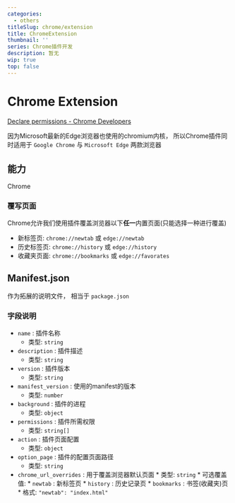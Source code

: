 ```yaml
---
categories:
  - others
titleSlug: chrome/extension
title: ChromeExtension
thumbnail: ''
series: Chrome插件开发
description: 暂无
wip: true
top: false
---
```

# Chrome Extension
[Declare permissions - Chrome Developers](https://developer.chrome.com/docs/extensions/mv3/declare_permissions/)

因为Microsoft最新的Edge浏览器也使用的chromium内核， 所以Chrome插件同时适用于 `Google Chrome` 与 `Microsoft Edge` 两款浏览器

## 能力

Chrome

### 覆写页面

Chrome允许我们使用插件覆盖浏览器以下**任一**内置页面(只能选择一种进行覆盖)

- 新标签页: `chrome://newtab` 或 `edge://newtab`
- 历史标签页: `chrome://history` 或 `edge://history`
- 收藏夹页面: `chrome://bookmarks` 或 `edge://favorates`

## Manifest.json

作为拓展的说明文件， 相当于 `package.json`

### 字段说明

- `name` : 插件名称
    - 类型: `string`
- `description` : 插件描述
    - 类型: `string`
- `version` : 插件版本
    - 类型: `string`
- `manifest_version` : 使用的manifest的版本
    - 类型: `number`
- `background` : 插件的进程
    - 类型: `object`
- `permissions` : 插件所需权限
    - 类型: `string[]`
- `action` : 插件页面配置
    - 类型: `object`
- `option_page` : 插件的配置页面路径
    - 类型: `string`
- `chrome_url_overrides` : 用于覆盖浏览器默认页面 * 类型: `string` * 可选覆盖值: * `newtab` : 新标签页 * `history` : 历史记录页 * `bookmarks` : 书签(收藏夹)页 * 格式: `"newtab": "index.html"`
